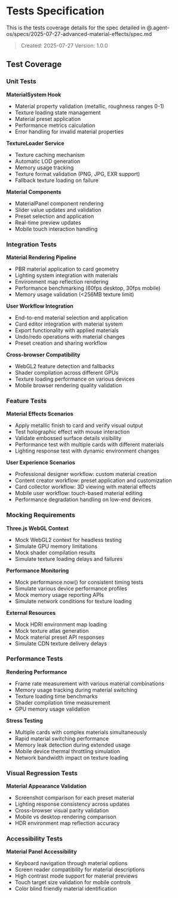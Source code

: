 # Tests Specification

This is the tests coverage details for the spec detailed in @.agent-os/specs/2025-07-27-advanced-material-effects/spec.md

> Created: 2025-07-27
> Version: 1.0.0

## Test Coverage

### Unit Tests

**MaterialSystem Hook**

- Material property validation (metallic, roughness ranges 0-1)
- Texture loading state management
- Material preset application
- Performance metrics calculation
- Error handling for invalid material properties

**TextureLoader Service**

- Texture caching mechanism
- Automatic LOD generation
- Memory usage tracking
- Texture format validation (PNG, JPG, EXR support)
- Fallback texture loading on failure

**Material Components**

- MaterialPanel component rendering
- Slider value updates and validation
- Preset selection and application
- Real-time preview updates
- Mobile touch interaction handling

### Integration Tests

**Material Rendering Pipeline**

- PBR material application to card geometry
- Lighting system integration with materials
- Environment map reflection rendering
- Performance benchmarking (60fps desktop, 30fps mobile)
- Memory usage validation (<256MB texture limit)

**User Workflow Integration**

- End-to-end material selection and application
- Card editor integration with material system
- Export functionality with applied materials
- Undo/redo operations with material changes
- Preset creation and sharing workflow

**Cross-browser Compatibility**

- WebGL2 feature detection and fallbacks
- Shader compilation across different GPUs
- Texture loading performance on various devices
- Mobile browser rendering quality validation

### Feature Tests

**Material Effects Scenarios**

- Apply metallic finish to card and verify visual output
- Test holographic effect with mouse interaction
- Validate embossed surface details visibility
- Performance test with multiple cards with different materials
- Lighting response test with dynamic environment changes

**User Experience Scenarios**

- Professional designer workflow: custom material creation
- Content creator workflow: preset application and customization
- Card collector workflow: 3D viewing with material effects
- Mobile user workflow: touch-based material editing
- Performance degradation handling on low-end devices

### Mocking Requirements

**Three.js WebGL Context**

- Mock WebGL2 context for headless testing
- Simulate GPU memory limitations
- Mock shader compilation results
- Simulate texture loading delays and failures

**Performance Monitoring**

- Mock performance.now() for consistent timing tests
- Simulate various device performance profiles
- Mock memory usage reporting APIs
- Simulate network conditions for texture loading

**External Resources**

- Mock HDRI environment map loading
- Mock texture atlas generation
- Mock material preset API responses
- Simulate CDN texture delivery delays

### Performance Tests

**Rendering Performance**

- Frame rate measurement with various material combinations
- Memory usage tracking during material switching
- Texture loading time benchmarks
- Shader compilation time measurement
- GPU memory usage validation

**Stress Testing**

- Multiple cards with complex materials simultaneously
- Rapid material switching performance
- Memory leak detection during extended usage
- Mobile device thermal throttling simulation
- Network bandwidth impact on texture loading

### Visual Regression Tests

**Material Appearance Validation**

- Screenshot comparison for each preset material
- Lighting response consistency across updates
- Cross-browser visual parity validation
- Mobile vs desktop rendering comparison
- HDR environment map reflection accuracy

### Accessibility Tests

**Material Panel Accessibility**

- Keyboard navigation through material options
- Screen reader compatibility for material descriptions
- High contrast mode support for material previews
- Touch target size validation for mobile controls
- Color blind friendly material identification
